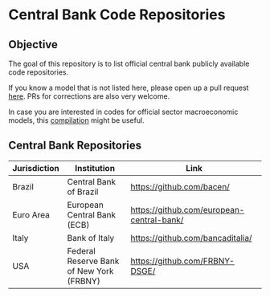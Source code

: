 # Central Bank Code Repositories

## Objective
The goal of this repository is to list official central bank publicly available code repositories.

If you know a model that is not listed here, please open up a pull request [here](https://github.com/dkgaraujo/CentralBankCodeRepositories/pulls). PRs for corrections are also very welcome.

In case you are interested in codes for official sector macroeconomic models, this [compilation](https://github.com/dkgaraujo/OpenSourcedMacroModels) might be useful.

## Central Bank Repositories

| Jurisdiction | Institution | Link |
|---|---|---|
| Brazil | Central Bank of Brazil | https://github.com/bacen/ |
| Euro Area | European Central Bank (ECB) | https://github.com/european-central-bank/ |
| Italy | Bank of Italy | https://github.com/bancaditalia/ |
| USA | Federal Reserve Bank of New York (FRBNY) | https://github.com/FRBNY-DSGE/ |
